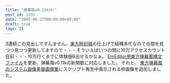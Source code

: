 ```yaml
---
title: "弾幕風v0.11kｷﾀｰ"
post_id: 3293
date: "2005-06-27T00:00:00+09:00"
draft: true
tags: []
---
```



3連続この見出しですんません。[東方時封城](https://danmaq.com/!/thA/)の仕上げで結構多忙なので合間を見つつ見つつ更新してますので・・・そういえばいつの間に10万アクセスカウント目前・・・10万行くまでに体験版B出せるかなぁ。 [EmEditor用東方弾幕風構文ファイル](https://danmaq.com/emeditor-danmakufu)を更新、弾幕風v0.11kの新関数に対応しました。 それと、 [東方弾幕風のシステム画像差替画像集](https://danmaq.com/3286)にスクリプト再生中表示される枠画像を追加しました。

